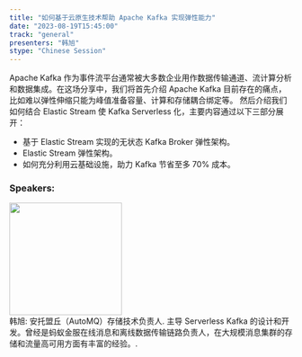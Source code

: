 ```yaml
---
title: "如何基于云原生技术帮助 Apache Kafka 实现弹性能力"
date: "2023-08-19T15:45:00" 
track: "general"
presenters: "韩旭"
stype: "Chinese Session"
---
```

Apache Kafka 作为事件流平台通常被大多数企业用作数据传输通道、流计算分析和数据集成。在这场分享中，我们将首先介绍 Apache Kafka 目前存在的痛点， 比如难以弹性伸缩只能为峰值准备容量、计算和存储耦合绑定等。
然后介绍我们如何结合 Elastic Stream 使 Kafka Serverless 化，主要内容通过以下三部分展开：

* 基于 Elastic Stream 实现的无状态 Kafka Broker 弹性架构。
* Elastic Stream 弹性架构。
* 如何充分利用云基础设施，助力 Kafka 节省至多 70% 成本。
 ### Speakers: 
 <img src="https://img.bagevent.com/resource/20230706/1729116331016.jpg" width="200" /><br>韩旭: 安托盟丘（AutoMQ）存储技术负责人. 主导 Serverless Kafka 的设计和开发。曾经是蚂蚁金服在线消息和离线数据传输链路负责人，在大规模消息集群的存储和流量高可用方面有丰富的经验。.
 <br><br>